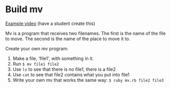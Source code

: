 # Build mv

[Example video](FIXME) (have a student create this)

Mv is a program that receives two filenames.
The first is the name of the file to move.
The second is the name of the place to move it to.

Create your own mv program:

1. Make a file, 'file1', with something in it.
1. Run `$ mv file1 file2`
1. Use `ls` to see that there is no file1, there is a file2
1. Use `cat` to see that file2 contains what you put into file1
1. Write your own mv that works the same way: `$ ruby mv.rb file2 file3`
